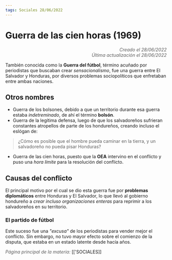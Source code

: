 ```yaml
---
tags: Sociales 28/06/2022
---
```


# Guerra de las cien horas (1969)
<div style="text-align: right; opacity: 0.7; font-style: italic;">Creado el 28/06/2022</div>
<div style="text-align: right; opacity: 0.7; font-style: italic;">Última actualización el 28/06/2022</div>

También conocida como la **Guerra del fútbol**, término acuñado por periodistas que buscaban crear *sensacionalismo*, fue una guerra entre El Salvador y Honduras, por diversos problemas sociopolíticos que enfretaban entre ambas naciones.

## Otros nombres

- Guerra de los bolsones, debido a que un territorio durante esa guerra estaba *indetreminado*, de ahí el término **bolsón**.
- Guerra de la legítima defensa, luego de que los salvadoreños sufrieran constantes atropellos de parte de los hondureños, creando incluso el eslógan de:
> ¿Cómo es posible que el hombre pueda caminar en la tierra, y un salvadoreño no pueda pisar Honduras?

- Guerra de las cien horas, puesto que la **OEA** intervino en el conflicto y puso una *hora límite* para la resolución del conflicto.

## Causas del conflicto

El principal motivo por el cual se dio esta guerra fue por **problemas diplomáticos** entre Honduras y El Salvador, lo que llevó al gobierno hondureño a *crear incluso organizaciones enteras* para reprimir a los salvadoreños en su territorio.

### El partido de fútbol

Este suceso fue una *"excusa"* de los periodistas para vender mejor el conflicto. Sin embargo, no tuvo mayor efecto sobre el comienzo de la disputa, que estaba en un estado latente desde hacía años. 

<span style="opacity: 0.7; font-style: italic;">Página principal de la materia:</span> [['SOCIALES]]
